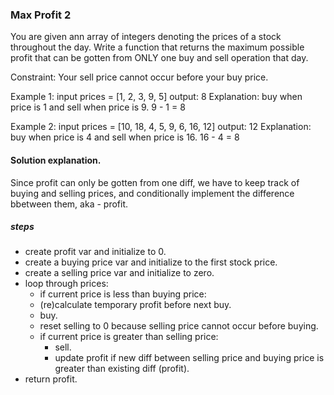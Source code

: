 ### Max Profit 2

You are given ann array of integers denoting the prices of a stock throughout the day.
Write a function that returns the maximum possible profit that can be gotten from ONLY one buy and sell operation that day.

Constraint: Your sell price cannot occur before your buy price.

Example 1:
input prices = [1, 2, 3, 9, 5]
output: 8
Explanation: buy when price is 1 and sell when price is 9. 9 - 1 = 8

Example 2:
input prices = [10, 18, 4, 5, 9, 6, 16, 12]
output: 12
Explanation: buy when price is 4 and sell when price is 16. 16 - 4 = 8

#### Solution explanation.

Since profit can only be gotten from one diff, we have to keep track of buying and selling prices, and conditionally implement the difference bbetween them, aka - profit.

##### steps

- create profit var and initialize to 0.
- create a buying price var and initialize to the first stock price.
- create a selling price var and initialize to zero.
- loop through prices:
  - if current price is less than buying price:
  - (re)calculate temporary profit before next buy.
  - buy.
  - reset selling to 0 because selling price cannot occur before buying.
  - if current price is greater than selling price:
    - sell.
    - update profit if new diff between selling price and buying price is greater than existing diff (profit).
- return profit.
